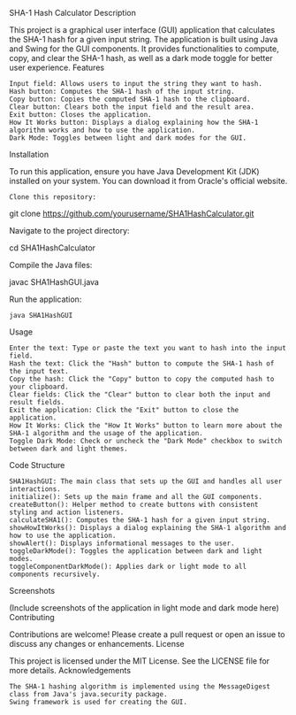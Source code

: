 SHA-1 Hash Calculator
Description

This project is a graphical user interface (GUI) application that calculates the SHA-1 hash for a given input string. The application is built using Java and Swing for the GUI components. It provides functionalities to compute, copy, and clear the SHA-1 hash, as well as a dark mode toggle for better user experience.
Features

    Input field: Allows users to input the string they want to hash.
    Hash button: Computes the SHA-1 hash of the input string.
    Copy button: Copies the computed SHA-1 hash to the clipboard.
    Clear button: Clears both the input field and the result area.
    Exit button: Closes the application.
    How It Works button: Displays a dialog explaining how the SHA-1 algorithm works and how to use the application.
    Dark Mode: Toggles between light and dark modes for the GUI.

Installation

To run this application, ensure you have Java Development Kit (JDK) installed on your system. You can download it from Oracle's official website.

    Clone this repository:

git clone https://github.com/yourusername/SHA1HashCalculator.git

Navigate to the project directory:

cd SHA1HashCalculator

Compile the Java files:

javac SHA1HashGUI.java

Run the application:

    java SHA1HashGUI

Usage

    Enter the text: Type or paste the text you want to hash into the input field.
    Hash the text: Click the "Hash" button to compute the SHA-1 hash of the input text.
    Copy the hash: Click the "Copy" button to copy the computed hash to your clipboard.
    Clear fields: Click the "Clear" button to clear both the input and result fields.
    Exit the application: Click the "Exit" button to close the application.
    How It Works: Click the "How It Works" button to learn more about the SHA-1 algorithm and the usage of the application.
    Toggle Dark Mode: Check or uncheck the "Dark Mode" checkbox to switch between dark and light themes.

Code Structure

    SHA1HashGUI: The main class that sets up the GUI and handles all user interactions.
    initialize(): Sets up the main frame and all the GUI components.
    createButton(): Helper method to create buttons with consistent styling and action listeners.
    calculateSHA1(): Computes the SHA-1 hash for a given input string.
    showHowItWorks(): Displays a dialog explaining the SHA-1 algorithm and how to use the application.
    showAlert(): Displays informational messages to the user.
    toggleDarkMode(): Toggles the application between dark and light modes.
    toggleComponentDarkMode(): Applies dark or light mode to all components recursively.

Screenshots

(Include screenshots of the application in light mode and dark mode here)
Contributing

Contributions are welcome! Please create a pull request or open an issue to discuss any changes or enhancements.
License

This project is licensed under the MIT License. See the LICENSE file for more details.
Acknowledgements

    The SHA-1 hashing algorithm is implemented using the MessageDigest class from Java's java.security package.
    Swing framework is used for creating the GUI.
